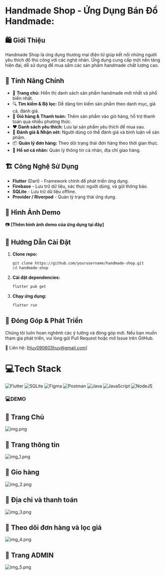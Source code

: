 # Handmade Shop - Ứng Dụng Bán Đồ Handmade:

## 🛍️ Giới Thiệu
Handmade Shop là ứng dụng thương mại điện tử giúp kết nối những người yêu thích đồ thủ công với các nghệ nhân. Ứng dụng cung cấp một nền tảng hiện đại, dễ sử dụng để mua sắm các sản phẩm handmade chất lượng cao.

## 🌟 Tính Năng Chính
- 🏪 **Trang chủ:** Hiển thị danh sách sản phẩm handmade mới nhất và phổ biến nhất.
- 🔍 **Tìm kiếm & Bộ lọc:** Dễ dàng tìm kiếm sản phẩm theo danh mục, giá cả, đánh giá.
- 🛒 **Giỏ hàng & Thanh toán:** Thêm sản phẩm vào giỏ hàng, hỗ trợ thanh toán qua nhiều phương thức.
- ❤️ **Danh sách yêu thích:** Lưu lại sản phẩm yêu thích để mua sau.
- 💬 **Đánh giá & Nhận xét:** Người dùng có thể đánh giá và bình luận về sản phẩm.
- 📦 **Quản lý đơn hàng:** Theo dõi trạng thái đơn hàng theo thời gian thực.
- 👤 **Hồ sơ cá nhân:** Quản lý thông tin cá nhân, địa chỉ giao hàng.

## 🏗️ Công Nghệ Sử Dụng
- **Flutter** (Dart) - Framework chính để phát triển ứng dụng.
- **Firebase** - Lưu trữ dữ liệu, xác thực người dùng, và gửi thông báo.
- **SQLite** - Lưu trữ dữ liệu offline.
- **Provider / Riverpod** - Quản lý trạng thái ứng dụng.

## 📸 Hình Ảnh Demo
📷 **[Thêm hình ảnh demo của ứng dụng tại đây]**

## 📌 Hướng Dẫn Cài Đặt
1. **Clone repo:**
   ```bash
   git clone https://github.com/yourusername/handmade-shop.git
   cd handmade-shop
   ```
2. **Cài đặt dependencies:**
   ```bash
   flutter pub get
   ```
3. **Chạy ứng dụng:**
   ```bash
   flutter run
   ```

## 🚀 Đóng Góp & Phát Triển
Chúng tôi luôn hoan nghênh các ý tưởng và đóng góp mới. Nếu bạn muốn tham gia phát triển, vui lòng gửi Pull Request hoặc mở Issue trên GitHub.

📧 Liên hệ: [Huy090603huy@gmail.com]

# 💻Tech Stack
![Flutter](https://img.shields.io/badge/Flutter-%2302569B.svg?style=flat&logo=Flutter&logoColor=white) ![SQLite](https://img.shields.io/badge/sqlite-%2307405e.svg?style=flat&logo=sqlite&logoColor=white) 	![Figma](https://img.shields.io/badge/figma-%23F24E1E.svg?style=flat&logo=figma&logoColor=white) ![Postman](https://img.shields.io/badge/Postman-FF6C37?style=flat&logo=postman&logoColor=white) ![Java](https://img.shields.io/badge/java-%23ED8B00.svg?style=flat&logo=java&logoColor=white) ![JavaScript](https://img.shields.io/badge/javascript-%23323330.svg?style=flat&logo=javascript&logoColor=%23F7DF1E) ![NodeJS](https://img.shields.io/badge/node.js-6DA55F?style=flat&logo=node.js&logoColor=white)


### 💻DEMO
## 🚀 Trang Chủ
![img.png](img.png)
## 🚀 Trang thông tin
![img_1.png](img_1.png)
## 🚀 Gio hàng
![img_2.png](img_2.png)
## 🚀 Địa chi và thanh toán 
![img_3.png](img_3.png)
## 🚀 Theo dõi đơn hàng và lọc giá 
![img_4.png](img_4.png)
## 🚀 Trang ADMIN
![img_5.png](img_5.png)

